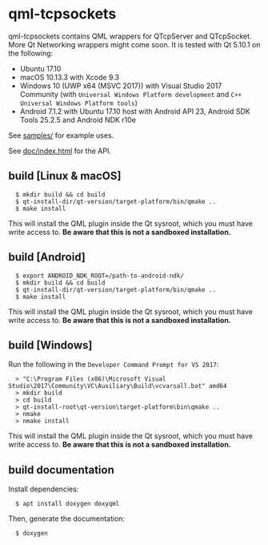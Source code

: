 qml-tcpsockets
==============

qml-tcpsockets contains QML wrappers for QTcpServer and QTcpSocket. More Qt Networking wrappers might come soon. It is
tested with Qt 5.10.1 on the following:

- Ubuntu 17.10
- macOS 10.13.3 with Xcode 9.3
- Windows 10 (UWP x64 (MSVC 2017)) with Visual Studio 2017 Community (with `Universal Windows Platform development` and `C++ Universal Windows Platform tools`)
- Android 7.1.2 with Ubuntu 17.10 host with Android API 23, Android SDK Tools 25.2.5 and Android NDK r10e

See [samples/](samples/) for example uses.

See [doc/index.html](doc/index.html) for the API.

build [Linux & macOS]
---------------------

```
  $ mkdir build && cd build
  $ qt-install-dir/qt-version/target-platform/bin/qmake ..
  $ make install
```

This will install the QML plugin inside the Qt sysroot, which you must have write access to. **Be aware that this is not a sandboxed installation.**

build [Android]
---------------

```
  $ export ANDROID_NDK_ROOT=/path-to-android-ndk/
  $ mkdir build && cd build
  $ qt-install-dir/qt-version/target-platform/bin/qmake ..
  $ make install
```

This will install the QML plugin inside the Qt sysroot, which you must have write access to. **Be aware that this is not a sandboxed installation.**

build [Windows]
---------------

Run the following in the `Developer Command Prompt for VS 2017`:

```
  > "C:\Program Files (x86)\Microsoft Visual Studio\2017\Community\VC\Auxiliary\Build\vcvarsall.bat" amd64
  > mkdir build
  > cd build
  > qt-install-root\qt-version\target-platform\bin\qmake ..
  > nmake
  > nmake install
```

This will install the QML plugin inside the Qt sysroot, which you must have write access to. **Be aware that this is not a sandboxed installation.**

build documentation
-------------------

Install dependencies:
```
  $ apt install doxygen doxyqml
```

Then, generate the documentation:
```
  $ doxygen
```
